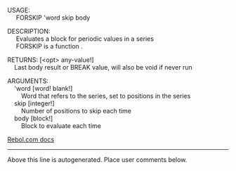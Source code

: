USAGE:  
&nbsp;&nbsp;&nbsp;&nbsp;&nbsp;FORSKIP&nbsp;'word&nbsp;skip&nbsp;body&nbsp;  
  
DESCRIPTION:  
&nbsp;&nbsp;&nbsp;&nbsp;&nbsp;Evaluates&nbsp;a&nbsp;block&nbsp;for&nbsp;periodic&nbsp;values&nbsp;in&nbsp;a&nbsp;series  
&nbsp;&nbsp;&nbsp;&nbsp;&nbsp;FORSKIP&nbsp;is&nbsp;a&nbsp;function&nbsp;.  
  
RETURNS:&nbsp;[&lt;opt&gt;&nbsp;any-value!]  
&nbsp;&nbsp;&nbsp;&nbsp;Last&nbsp;body&nbsp;result&nbsp;or&nbsp;BREAK&nbsp;value,&nbsp;will&nbsp;also&nbsp;be&nbsp;void&nbsp;if&nbsp;never&nbsp;run  
  
ARGUMENTS:  
&nbsp;&nbsp;&nbsp;&nbsp;'word&nbsp;[word!&nbsp;blank!]  
&nbsp;&nbsp;&nbsp;&nbsp;&nbsp;&nbsp;&nbsp;&nbsp;Word&nbsp;that&nbsp;refers&nbsp;to&nbsp;the&nbsp;series,&nbsp;set&nbsp;to&nbsp;positions&nbsp;in&nbsp;the&nbsp;series  
&nbsp;&nbsp;&nbsp;&nbsp;skip&nbsp;[integer!]  
&nbsp;&nbsp;&nbsp;&nbsp;&nbsp;&nbsp;&nbsp;&nbsp;Number&nbsp;of&nbsp;positions&nbsp;to&nbsp;skip&nbsp;each&nbsp;time  
&nbsp;&nbsp;&nbsp;&nbsp;body&nbsp;[block!]  
&nbsp;&nbsp;&nbsp;&nbsp;&nbsp;&nbsp;&nbsp;&nbsp;Block&nbsp;to&nbsp;evaluate&nbsp;each&nbsp;time  

[Rebol.com docs](http://www.rebol.com/r3/docs/functions/forskip.html)
___
Above this line is autogenerated. Place user comments below.